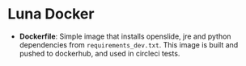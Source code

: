 # Luna Docker

- **Dockerfile**:
Simple image that installs openslide, jre and python dependencies from `requirements_dev.txt`.
This image is built and pushed to dockerhub, and used in circleci tests.
  